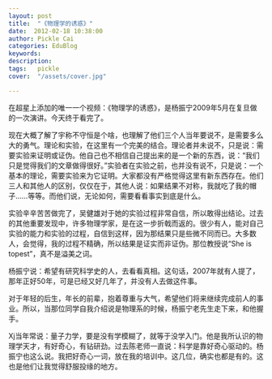 ```yaml
---
layout: post  
title:  "《物理学的诱惑》"
date:  2012-02-18 10:38:00
author: Pickle Cai  
categories: EduBlog  
keywords: 
description:   
tags:	pickle   
cover:  "/assets/cover.jpg"  

---
```


在超星上添加的唯一一个视频：《物理学的诱惑》，是杨振宁2009年5月在复旦做的一次演讲。今天终于看完了。

 

现在大概了解了宇称不守恒是个啥，也理解了他们三个人当年要说不，是需要多么大的勇气。理论和实验，在这里有一个完美的结合。理论者并未说不，只是说：需要实验来证明或证伪。他自己也不相信自己提出来的是一个新的东西，说：“我们只是觉得我们的文章做得很好。”实验者在实验之前，也并没有说不，只是说：一个基本的理论，需要实验来为它证明。大家都没有严格觉得这里有新东西存在。他们三人和其他人的区别，仅仅在于，其他人说：如果结果不对称，我就吃了我的帽子……等等。而他们说，无论如何，需要看看事实到底是什么。

实验辛辛苦苦做完了，吴健雄对于她的实验过程非常自信，所以敢得出结论。过去的其他重要发现中，许多物理学家，是在这一步折戟而返的。很少有人，能对自己实验的能力和实验的过程，自信到这样，因为那结果只是些微不同而已。大多数人，会觉得，我的过程不精确，所以结果是证实而非证伪。那位教授说“She is topest”，真不是溢美之词。

杨振宁说：希望有研究科学史的人，去看看真相。这句话，2007年就有人提了，那年正好50年，可是已经又好几年了，并没有人去做这件事。

 

对于年轻的后生，年长的前辈，抱着尊重与大气，希望他们将来继续完成前人的事业。所以，当那位同学自我介绍说是物理系的时候，杨振宁老先生走下来，和他握手。

 

Xj当年常说：量子力学，要是没有学模糊了，就等于没学入门。他是我所认识的物理学天才，有好奇心，有钻研劲。过去陈老师一直说：科学是靠好奇心驱动的。杨振宁也这么说。我把好奇心一词，放在我的培训中。这几位，确实也都是有的。这也是他们让我觉得舒服投缘的地方。

 



		    
